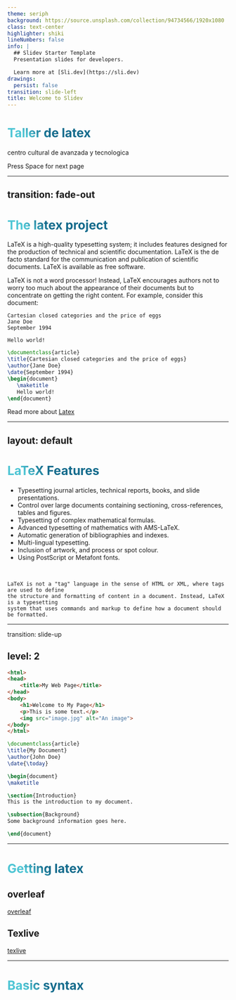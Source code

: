 ```yaml
---
theme: seriph
background: https://source.unsplash.com/collection/94734566/1920x1080
class: text-center
highlighter: shiki
lineNumbers: false
info: |
  ## Slidev Starter Template
  Presentation slides for developers.

  Learn more at [Sli.dev](https://sli.dev)
drawings:
  persist: false
transition: slide-left
title: Welcome to Slidev
---
```


# Taller de latex

centro cultural de avanzada y tecnologica

<div class="pt-12">
  <span @click="$slidev.nav.next" class="px-2 py-1 rounded cursor-pointer" hover="bg-white bg-opacity-10">
    Press Space for next page <carbon:arrow-right class="inline"/>
  </span>
</div>

<!--
The last comment block of each slide will be treated as slide notes. It will be visible and editable in Presenter Mode along with the slide. [Read more in the docs](https://sli.dev/guide/syntax.html#notes)
-->

---
transition: fade-out
---

# The latex project

LaTeX is a high-quality typesetting system; it includes features designed for
the production of technical and scientific documentation. LaTeX is the de facto
standard for the communication and publication of scientific documents.
LaTeX is available as free software.

LaTeX is not a word processor! Instead, LaTeX encourages authors not to worry
too much about the appearance of their documents but to concentrate on getting
the right content. For example, consider this document:


```
Cartesian closed categories and the price of eggs
Jane Doe
September 1994

Hello world!
```

```tex
\documentclass{article}
\title{Cartesian closed categories and the price of eggs}
\author{Jane Doe}
\date{September 1994}
\begin{document}
   \maketitle
   Hello world!
\end{document}
```

Read more about [Latex](https://www.latex-project.org/)


<!--
You can have `style` tag in markdown to override the style for the current page.
Learn more: https://sli.dev/guide/syntax#embedded-styles
-->

<style>
h1 {
  background-color: #2B90B6;
  background-image: linear-gradient(45deg, #4EC5D4 10%, #146b8c 20%);
  background-size: 100%;
  -webkit-background-clip: text;
  -moz-background-clip: text;
  -webkit-text-fill-color: transparent;
  -moz-text-fill-color: transparent;
}
</style>

<!--
Here is another comment.
-->

---
layout: default
---

# LaTeX Features

* Typesetting journal articles, technical reports, books, and slide presentations.
* Control over large documents containing sectioning, cross-references, tables and figures.
* Typesetting of complex mathematical formulas.
* Advanced typesetting of mathematics with AMS-LaTeX.
* Automatic generation of bibliographies and indexes.
* Multi-lingual typesetting.
* Inclusion of artwork, and process or spot colour.
* Using PostScript or Metafont fonts.

<br>

```
LaTeX is not a "tag" language in the sense of HTML or XML, where tags are used to define
the structure and formatting of content in a document. Instead, LaTeX is a typesetting
system that uses commands and markup to define how a document should be formatted.
```

---
transition: slide-up

level: 2
---


```html
<html>
<head>
    <title>My Web Page</title>
</head>
<body>
    <h1>Welcome to My Page</h1>
    <p>This is some text.</p>
    <img src="image.jpg" alt="An image">
</body>
</html>
```



```tex
\documentclass{article}
\title{My Document}
\author{John Doe}
\date{\today}

\begin{document}
\maketitle

\section{Introduction}
This is the introduction to my document.

\subsection{Background}
Some background information goes here.

\end{document}

```


---

# Getting latex

## overleaf

[overleaf](https://www.latex-project.org/)

## Texlive

[texlive](https://tug.org/texlive/)

---

# Basic syntax
